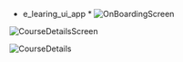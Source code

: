 * e_learing_ui_app *
 ![OnBoardingScreen](https://github.com/user-attachments/assets/5de6d8b9-0435-4f2d-9670-eeefd1454994)

![CourseDetailsScreen](https://github.com/user-attachments/assets/6d572ca6-48b7-4e61-91b4-adb85a18d084)

![CourseDetails](https://github.com/user-attachments/assets/ad0e4113-b44b-43ab-aa27-df93161de005)


